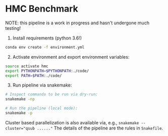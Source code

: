 # HMC Benchmark

NOTE: this pipeline is a work in progress and hasn't undergone much testing!

1.  Install requirements (python 3.6!)

```bash
conda env create -f environment.yml
```

2.  Activate environment and export environment variables:

```bash
source activate hmc
export PYTHONPATH=$PYTHONPATH:./code/
export PATH=$PATH:./code/
```


3.  Run pipeline via snakemake:

```bash
# Inspect commands to be run via dry-run:
snakemake -np

# Run the pipeline (local mode):
snakemake -p
```

Cluster based parallelization is also available via, e.g., `snakemake --cluster="qsub ......"`
The details of the pipeline are the rules in `Snakefile`.
